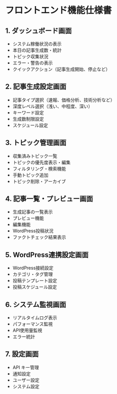 # フロントエンド機能仕様書

## 1. ダッシュボード画面
- システム稼働状況の表示
- 本日の記事生成数・統計
- トピック収集状況
- エラー・警告の表示
- クイックアクション（記事生成開始、停止など）

## 2. 記事生成設定画面
- 記事タイプ選択（速報、価格分析、技術分析など）
- 深度レベル選択（浅い、中程度、深い）
- キーワード設定
- 生成数制限設定
- スケジュール設定

## 3. トピック管理画面
- 収集済みトピック一覧
- トピックの優先度表示・編集
- フィルタリング・検索機能
- 手動トピック追加
- トピック削除・アーカイブ

## 4. 記事一覧・プレビュー画面
- 生成記事の一覧表示
- プレビュー機能
- 編集機能
- WordPress投稿状況
- ファクトチェック結果表示

## 5. WordPress連携設定画面
- WordPress接続設定
- カテゴリ・タグ管理
- 投稿テンプレート設定
- 投稿スケジュール設定

## 6. システム監視画面
- リアルタイムログ表示
- パフォーマンス監視
- API使用量監視
- エラー統計

## 7. 設定画面
- API キー管理
- 通知設定
- ユーザー設定
- システム設定